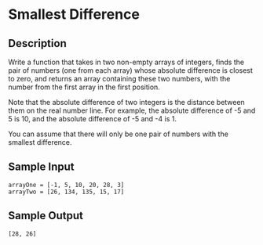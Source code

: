 # Smallest Difference

## Description
Write a function that takes in two non-empty arrays of integers, finds the pair of numbers (one from each array) whose absolute difference is closest to zero, and returns an array containing these two numbers, with the number from the first array in the first position.

Note that the absolute difference of two integers is the distance between them on the real number line. For example, the absolute difference of -5 and 5 is 10, and the absolute difference of -5 and -4 is 1.

You can assume that there will only be one pair of numbers with the smallest difference.

## Sample Input
```
arrayOne = [-1, 5, 10, 20, 28, 3]
arrayTwo = [26, 134, 135, 15, 17]
```

## Sample Output
```
[28, 26]
```